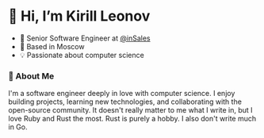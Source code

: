 # 👋 Hi, I’m Kirill Leonov

- 🏢 Senior Software Engineer at [@inSales](https://github.com/inSales)
- 📍 Based in Moscow
- 💡 Passionate about computer science

### 🚀 About Me

I'm a software engineer deeply in love with computer science. I enjoy building projects, learning new technologies, and collaborating with the open-source community.
It doesn't really matter to me what I write in, but I love Ruby and Rust the most. Rust is purely a hobby. I also don't write much in Go.
